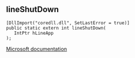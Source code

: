 ## lineShutDown

```
[DllImport("coredll.dll", SetLastError = true)]
public static extern int lineShutDown(
   IntPtr hLineApp
);
```

[Microsoft documentation](https://docs.microsoft.com/en-us/windows/win32/api/tapi/nf-tapi-lineshutdown)

